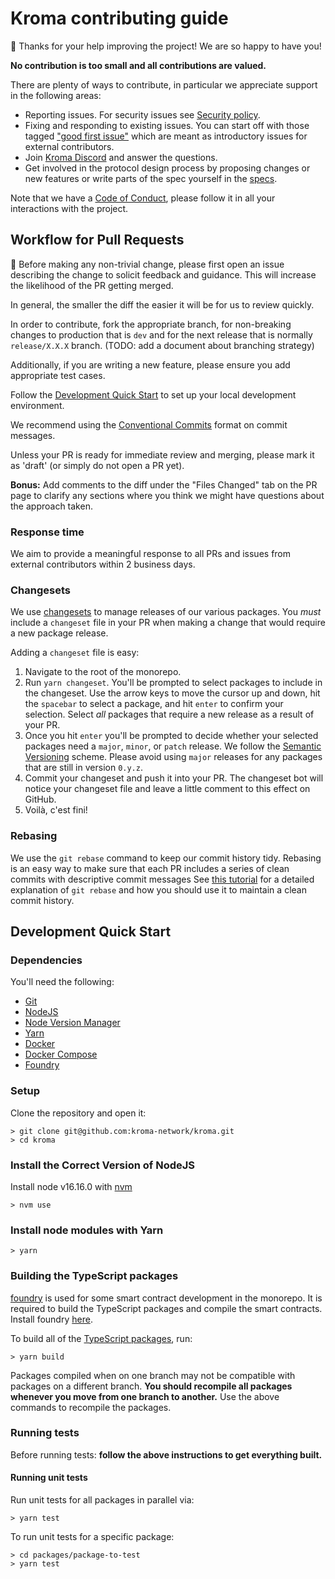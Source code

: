 # Kroma contributing guide

🎈 Thanks for your help improving the project! We are so happy to have you!

**No contribution is too small and all contributions are valued.**

There are plenty of ways to contribute, in particular we appreciate support in the following areas:

- Reporting issues. For security issues see
  [Security policy](https://github.com/kroma-network/.github/blob/main/SECURITY.md).
- Fixing and responding to existing issues. You can start off with those tagged
  ["good first issue"](https://github.com/kroma-network/kroma/contribute)
  which are meant as introductory issues for external contributors.
- Join [Kroma Discord](https://discord.gg/kroma) and answer the questions.
- Get involved in the protocol design process by proposing changes or new features or write parts of the spec yourself
  in the [specs](./specs).

Note that we have a [Code of Conduct](https://github.com/kroma-network/.github/blob/main/CODE_OF_CONDUCT.md),
please follow it in all your interactions with the project.

## Workflow for Pull Requests

🚨 Before making any non-trivial change, please first open an issue describing the change to solicit feedback and
guidance. This will increase the likelihood of the PR getting merged.

In general, the smaller the diff the easier it will be for us to review quickly.

In order to contribute, fork the appropriate branch, for non-breaking changes to production that is `dev` and
for the next release that is normally `release/X.X.X` branch. (TODO: add a document about branching strategy)

Additionally, if you are writing a new feature, please ensure you add appropriate test cases.

Follow the [Development Quick Start](#development-quick-start) to set up your local development environment.

We recommend using the [Conventional Commits](https://www.conventionalcommits.org/en/v1.0.0/) format on commit messages.

Unless your PR is ready for immediate review and merging, please mark it as 'draft' (or simply do not open a PR yet).

**Bonus:** Add comments to the diff under the "Files Changed" tab on the PR page to clarify any sections where you think
we might have questions about the approach taken.

### Response time

We aim to provide a meaningful response to all PRs and issues from external contributors within 2 business days.

### Changesets

We use [changesets](https://github.com/atlassian/changesets) to manage releases of our various packages.
You *must* include a `changeset` file in your PR when making a change that would require a new package release.

Adding a `changeset` file is easy:

1. Navigate to the root of the monorepo.
2. Run `yarn changeset`. You'll be prompted to select packages to include in the changeset. Use the arrow keys to move
  the cursor up and down, hit the `spacebar` to select a package, and hit `enter` to confirm your selection.
  Select *all* packages that require a new release as a result of your PR.
3. Once you hit `enter` you'll be prompted to decide whether your selected packages need a `major`, `minor`, or `patch`
  release. We follow the [Semantic Versioning](https://semver.org/) scheme. Please avoid using `major` releases for any
  packages that are still in version `0.y.z`.
4. Commit your changeset and push it into your PR. The changeset bot will notice your changeset file and leave a little
  comment to this effect on GitHub.
5. Voilà, c'est fini!

### Rebasing

We use the `git rebase` command to keep our commit history tidy.
Rebasing is an easy way to make sure that each PR includes a series of clean commits with descriptive commit messages
See [this tutorial](https://docs.gitlab.com/ee/topics/git/git_rebase.html) for a detailed explanation of `git rebase`
and how you should use it to maintain a clean commit history.

## Development Quick Start

### Dependencies

You'll need the following:

- [Git](https://git-scm.com/downloads)
- [NodeJS](https://nodejs.org/en/download/)
- [Node Version Manager](https://github.com/nvm-sh/nvm)
- [Yarn](https://classic.yarnpkg.com/en/docs/install)
- [Docker](https://docs.docker.com/get-docker/)
- [Docker Compose](https://docs.docker.com/compose/install/)
- [Foundry](https://getfoundry.sh)

### Setup

Clone the repository and open it:

```shell
> git clone git@github.com:kroma-network/kroma.git
> cd kroma
```

### Install the Correct Version of NodeJS

Install node v16.16.0 with [nvm](https://github.com/nvm-sh/nvm)

```shell
> nvm use
```

### Install node modules with Yarn

```shell
> yarn
```

### Building the TypeScript packages

[foundry](https://github.com/foundry-rs/foundry) is used for some smart contract
development in the monorepo. It is required to build the TypeScript packages
and compile the smart contracts. Install foundry [here](https://getfoundry.sh/).

To build all of the [TypeScript packages](./packages), run:

```shell
> yarn build
```

Packages compiled when on one branch may not be compatible with packages on a different branch.
**You should recompile all packages whenever you move from one branch to another.**
Use the above commands to recompile the packages.

### Running tests

Before running tests: **follow the above instructions to get everything built.**

#### Running unit tests

Run unit tests for all packages in parallel via:

```shell
> yarn test
```

To run unit tests for a specific package:

```shell
> cd packages/package-to-test
> yarn test
```
